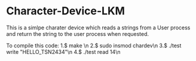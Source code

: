 # Character-Device-LKM


This is a simlpe charater device which reads a strings from a User process and return the string to the user process when requested.

To compile this code:
1.$ make \n
2.$ sudo insmod chardev\n
3.$ ./test write "HELLO_TSN2434"\n
4.$ ./test read 14\n
